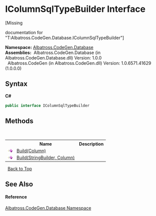 # IColumnSqlTypeBuilder Interface
 

\[Missing <summary> documentation for "T:Albatross.CodeGen.Database.IColumnSqlTypeBuilder"\]

**Namespace:**&nbsp;<a href="E11F5D98.md">Albatross.CodeGen.Database</a><br />**Assemblies:**&nbsp;&nbsp;Albatross.CodeGen.Database (in Albatross.CodeGen.Database.dll) Version: 1.0.0<br />&nbsp;&nbsp;Albatross.CodeGen (in Albatross.CodeGen.dll) Version: 1.0.6571.41629 (1.0.0.0)<br />

## Syntax

**C#**<br />
``` C#
public interface IColumnSqlTypeBuilder
```


## Methods
&nbsp;<table><tr><th></th><th>Name</th><th>Description</th></tr><tr><td>![Public method](media/pubmethod.gif "Public method")</td><td><a href="FADBBEFC.md">Build(Column)</a></td><td /></tr><tr><td>![Public method](media/pubmethod.gif "Public method")</td><td><a href="F09584D1.md">Build(StringBuilder, Column)</a></td><td /></tr></table>&nbsp;
<a href="#icolumnsqltypebuilder-interface">Back to Top</a>

## See Also


#### Reference
<a href="E11F5D98.md">Albatross.CodeGen.Database Namespace</a><br />